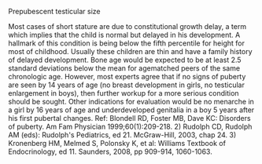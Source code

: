 Prepubescent testicular size

Most cases of short stature are due to constitutional growth delay, a term which implies that the child is normal but delayed in his development. A hallmark of this condition is being below the fifth percentile for height for most of childhood. Usually these children are thin and have a family history of delayed development. Bone age would be expected to be at least 2.5 standard deviations below the mean for agematched peers of the same chronologic age. However, most experts agree that if no signs of puberty are seen by 14 years of age (no breast development in girls, no testicular enlargement in boys), then further workup for a more serious condition should be sought. Other indications for evaluation would be no menarche in a girl by 16 years of age and underdeveloped genitalia in a boy 5 years after his first pubertal changes.
Ref: Blondell RD, Foster MB, Dave KC: Disorders of puberty. Am Fam Physician 1999;60(1):209-218. 2) Rudolph CD, Rudolph AM (eds): Rudolph's Pediatrics, ed 21. McGraw-Hill, 2003, chap 24. 3) Kronenberg HM, Melmed S, Polonsky K, et al: Williams Textbook of Endocrinology, ed 11. Saunders, 2008, pp 909-914, 1060-1063.